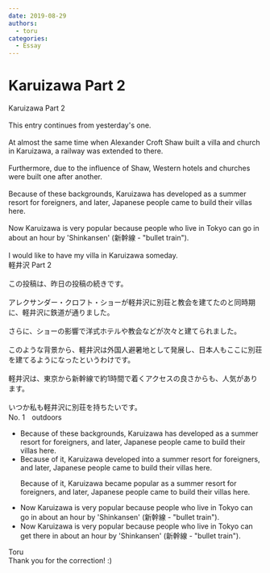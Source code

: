 ```yaml
---
date: 2019-08-29
authors:
  - toru
categories:
  - Essay
---
```


<h1 id="subject_show">Karuizawa Part 2</h1>
<div class="date" hidden>Aug 29, 2019 09:15</div>
<div id="post"><div id="body_show_ori">
Karuizawa Part 2<br/><br/>This entry continues from yesterday's one.<br/><br/>At almost the same time when Alexander Croft Shaw built a villa and church in Karuizawa, a railway was extended to there.<br/><br/>Furthermore, due to the influence of Shaw, Western hotels and churches were built one after another.<br/><br/>Because of these backgrounds, Karuizawa has developed as a summer resort for foreigners, and later, Japanese people came to build their villas here.<br/><br/>Now Karuizawa is very popular because people who live in Tokyo can go in about an hour by 'Shinkansen' (新幹線 - "bullet train").<br/><br/>I would like to have my villa in Karuizawa someday.
</div></div>

<!-- more -->

<div id="post_ja"><div id="body_show_mo">
軽井沢 Part 2<br/><br/>この投稿は、昨日の投稿の続きです。<br/><br/>アレクサンダー・クロフト・ショーが軽井沢に別荘と教会を建てたのと同時期に、軽井沢に鉄道が通りました。<br/><br/>さらに、ショーの影響で洋式ホテルや教会などが次々と建てられました。<br/><br/>このような背景から、軽井沢は外国人避暑地として発展し、日本人もここに別荘を建てるようになったというわけです。<br/><br/>軽井沢は、東京から新幹線で約1時間で着くアクセスの良さからも、人気があります。<br/><br/>いつか私も軽井沢に別荘を持ちたいです。
</div></div>
<div id="block"><div class="first_name"> No. 1　<span class="just_name">outdoors</span></div><div id="block2">
<ul class="correction_field">
<li class="incorrect">Because of these backgrounds, Karuizawa has developed as a summer resort for foreigners, and later, Japanese people came to build their villas here.</li>
<li class="corrected correct">
Because of it, Karuizawa developed into a summer resort for foreigners, and later, Japanese people came to build their villas here.
<p class="correction_comment">Because of it, Karuizawa became popular as a summer resort for foreigners, and later, Japanese people came to build their villas here.</p>
</li>
</ul>
<ul class="correction_field">
<li class="incorrect">Now Karuizawa is very popular because people who live in Tokyo can go in about an hour by 'Shinkansen' (新幹線 - "bullet train").</li>
<li class="corrected correct">
Now Karuizawa is very popular because people who live in Tokyo can <span class="f_blue">get there in</span> about an hour by 'Shinkansen' (新幹線 - "bullet train").
</li>
</ul>
</div><div class="name"><span class="just_name">Toru</span><br>
Thank you for the correction! :)
</div>
</div>
